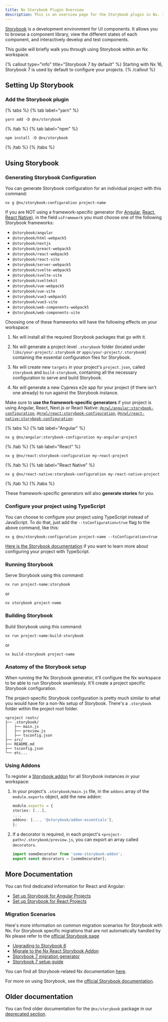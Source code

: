 ```yaml
---
title: Nx Storybook Plugin Overview
description: This is an overview page for the Storybook plugin in Nx. It explains what Storybook is and how to set it up in your Nx workspace.
---
```


[Storybook](https://storybook.js.org) is a development environment for UI components. It allows you to browse a component library, view the different states of each component, and interactively develop and test components.

This guide will briefly walk you through using Storybook within an Nx workspace.

{% callout type="info" title="Storybook 7 by default" %}
Starting with Nx 16, Storybook 7 is used by default to configure your projects.
{% /callout %}

## Setting Up Storybook

### Add the Storybook plugin

{% tabs %}
{% tab label="yarn" %}

```shell
yarn add -D @nx/storybook
```

{% /tab %}
{% tab label="npm" %}

```shell
npm install -D @nx/storybook
```

{% /tab %}
{% /tabs %}

## Using Storybook

### Generating Storybook Configuration

You can generate Storybook configuration for an individual project with this command:

```shell
nx g @nx/storybook:configuration project-name
```

If you are NOT using a framework-specific generator (for [Angular](/packages/angular/generators/storybook-configuration), [React](/packages/react/generators/storybook-configuration), [React Native](/packages/react-native/generators/storybook-configuration)), in the field `uiFramework` you must choose one of the following Storybook frameworks:

- `@storybook/angular`
- `@storybook/html-webpack5`
- `@storybook/nextjs`
- `@storybook/preact-webpack5`
- `@storybook/react-webpack5`
- `@storybook/react-vite`
- `@storybook/server-webpack5`
- `@storybook/svelte-webpack5`
- `@storybook/svelte-vite`
- `@storybook/sveltekit`
- `@storybook/vue-webpack5`
- `@storybook/vue-vite`
- `@storybook/vue3-webpack5`
- `@storybook/vue3-vite`
- `@storybook/web-components-webpack5`
- `@storybook/web-components-vite`

Choosing one of these frameworks will have the following effects on your workspace:

1. Nx will install all the required Storybook packages that go with it.

2. Nx will generate a project-level `.storybook` folder (located under `libs/your-project/.storybook` or `apps/your-project/.storybook`) containing the essential configuration files for Storybook.

3. Nx will create new `targets` in your project's `project.json`, called `storybook` and `build-storybook`, containing all the necessary configuration to serve and build Storybook.

4. Nx will generate a new Cypress e2e app for your project (if there isn't one already) to run against the Storybook instance.

Make sure to **use the framework-specific generators** if your project is using Angular, React, Next.js or React Native: [`@nrwl/angular:storybook-configuration`](/packages/angular/generators/storybook-configuration), [`@nrwl/react:storybook-configuration`](/packages/react/generators/storybook-configuration), [`@nrwl/react-native:storybook-configuration`](/packages/react-native/generators/storybook-configuration):

{% tabs %}
{% tab label="Angular" %}

```shell
nx g @nx/angular:storybook-configuration my-angular-project
```

{% /tab %}
{% tab label="React" %}

```shell
nx g @nx/react:storybook-configuration my-react-project
```

{% /tab %}
{% tab label="React Native" %}

```shell
nx g @nx/react-native:storybook-configuration my-react-native-project
```

{% /tab %}
{% /tabs %}

These framework-specific generators will also **generate stories** for you.

### Configure your project using TypeScript

You can choose to configure your project using TypeScript instead of JavaScript. To do that, just add the `--tsConfiguration=true` flag to the above command, like this:

```shell
nx g @nx/storybook:configuration project-name --tsConfiguration=true
```

[Here is the Storybook documentation](https://storybook.js.org/docs/react/configure/overview#configure-your-project-with-typescript) if you want to learn more about configuring your project with TypeScript.

### Running Storybook

Serve Storybook using this command:

```shell
nx run project-name:storybook
```

or

```shell
nx storybook project-name
```

### Building Storybook

Build Storybook using this command:

```shell
nx run project-name:build-storybook
```

or

```shell
nx build-storybook project-name
```

### Anatomy of the Storybook setup

When running the Nx Storybook generator, it'll configure the Nx workspace to be able to run Storybook seamlessly. It'll create a project specific Storybook configuration.

The project-specific Storybook configuration is pretty much similar to what you would have for a non-Nx setup of Storybook. There's a `.storybook` folder within the project root folder.

```text
<project root>/
├── .storybook/
│   ├── main.js
│   ├── preview.js
│   ├── tsconfig.json
├── src/
├── README.md
├── tsconfig.json
└── etc...
```

### Using Addons

To register a [Storybook addon](https://storybook.js.org/addons/) for all Storybook instances in your workspace:

1. In your project's `.storybook/main.js` file, in the `addons` array of the `module.exports` object, add the new addon:

   ```typescript {% fileName="<project-path>/.storybook/main.js" %}
   module.exports = {
   stories: [...],
   ...,
   addons: [..., '@storybook/addon-essentials'],
   };
   ```

2. If a decorator is required, in each project's `<project-path>/.storybook/preview.js`, you can export an array called `decorators`.

   ```typescript {% fileName="<project-path>/.storybook/preview.js" %}
   import someDecorator from 'some-storybook-addon';
   export const decorators = [someDecorator];
   ```

## More Documentation

You can find dedicated information for React and Angular:

- [Set up Storybook for Angular Projects](/packages/storybook/documents/overview-angular)
- [Set up Storybook for React Projects](/packages/storybook/documents/overview-react)

### Migration Scenarios

Here's more information on common migration scenarios for Storybook with Nx. For Storybook specific migrations that are not automatically handled by Nx please refer to the [official Storybook page](https://storybook.js.org/)

- [Upgrading to Storybook 6](/deprecated/storybook/upgrade-storybook-v6-react)
- [Migrate to the Nx React Storybook Addon](/deprecated/storybook/migrate-webpack-final-react)
- [Storybook 7 migration generator](/packages/storybook/generators/migrate-7)
- [Storybook 7 setup guide](/packages/storybook/documents/storybook-7-setup)

You can find all Storybook-related Nx documentation [here](/packages#storybook).

For more on using Storybook, see the [official Storybook documentation](https://storybook.js.org/docs/basics/introduction/).

## Older documentation

You can find older documentation for the `@nx/storybook` package in our [deprecated section](/deprecated/storybook).
